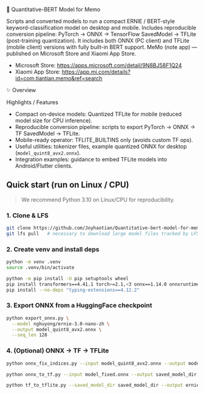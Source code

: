 📘 Quantitative-BERT Model for Memo

Scripts and converted models to run a compact ERNIE / BERT-style keyword-classification model on desktop and mobile. Includes reproducible conversion pipeline: PyTorch → ONNX → TensorFlow SavedModel → TFLite (post-training quantization).
It includes both ONNX (PC client) and TFLite (mobile client) versions with fully built-in BERT support.
MeMo (note app) — published on Microsoft Store and Xiaomi App Store.  
- Microsoft Store: https://apps.microsoft.com/detail/9N8BJ58F1Q24  
- Xiaomi App Store: https://app.mi.com/details?id=com.tiantian.memo&ref=search

✨ Overview

 Highlights / Features
- Compact on-device models: Quantized TFLite for mobile (reduced model size for CPU inference).  
- Reproducible conversion pipeline: scripts to export PyTorch → ONNX → TF SavedModel → TFLite.  
- Mobile-ready operator: TFLITE_BUILTINS only (avoids custom TF ops).  
- Useful utilities: tokenizer files, example quantized ONNX for desktop (`model_quint8_avx2.onnx`).  
- Integration examples: guidance to embed TFLite models into Android/Flutter clients.


## Quick start (run on Linux / CPU)

> We recommend Python 3.10 on Linux/CPU for reproducibility.

### 1. Clone & LFS
```bash
git clone https://github.com/Joyhaotian/Quantitative-bert-model-for-memo.git
git lfs pull   # necessary to download large model files tracked by LFS
````

### 2. Create venv and install deps

```bash
python -m venv .venv
source .venv/bin/activate
```

```bash
python -m pip install -U pip setuptools wheel
pip install transformers==4.41.1 torch>=2.1,<3 onnx==1.14.0 onnxruntime==1.15.1 onnx-simplifier onnx-tf==1.10.0 tensorflow==2.13.0
pip install --no-deps "typing-extensions==4.12.2"
```

### 3. Export ONNX from a HuggingFace checkpoint

```bash
python export_onnx.py \
  --model nghuyong/ernie-3.0-nano-zh \
  --output model_quint8_avx2.onnx \
  --seq_len 128
```

### 4. (Optional) ONNX → TF → TFLite

```bash
python onnx_fix_indices.py --input model_quint8_avx2.onnx --output model_fixed.onnx
```

```bash
python onnx_to_tf.py --input model_fixed.onnx --output saved_model_dir
```

```bash
python tf_to_tflite.py --saved_model_dir saved_model_dir --output ernie3_nano_select.tflite --quantize
```


